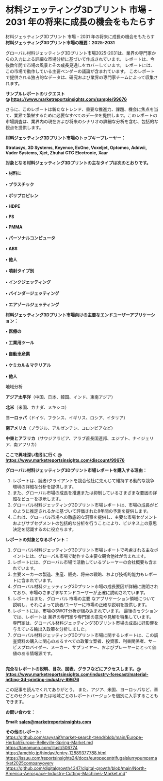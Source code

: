 # 材料ジェッティング3Dプリント 市場 - 2031 年の将来に成長の機会をもたらす
材料ジェッティング3Dプリント 市場 - 2031 年の将来に成長の機会をもたらす
<strong><b>材料ジェッティング3Dプリント市場の概要：2025-2031</b></strong>

グローバル材料ジェッティング3Dプリント市場2025-2031は、業界の専門家からの入力による詳細な市場分析に基づいて作成されています。 レポートは、今後数年間で市場の風景とその成長見通しをカバーしています。 レポートには、この市場で動作している主要ベンダーの議論が含まれています。 このレポートで提供される独占的なデータは、研究および業界の専門家チームによって収集されます。

<strong>サンプルレポートのリクエスト @ <a href=https://www.marketreportsinsights.com/sample/99676>https://www.marketreportsinsights.com/sample/99676</a></strong>

さらに、このレポートは新たなトレンド、重要な推進力、課題、機会に焦点を当て、業界で繁栄するために必要なすべてのデータを提供します。このレポートの市場調査は、業界内の現在および将来のシナリオの詳細な分析を含む、包括的な視点を提供します。

<strong>材料ジェッティング3Dプリント市場のトップキープレーヤー：</strong>

<strong>Stratasys, 3D Systems, Keyence, ExOne, Voxeljet, Optomec, Addwii, Vader Systems, Xjet, Zhuhai CTC Electronic, Xaar</strong>

<strong><b>対象となる材料ジェッティング3Dプリントの主なタイプは次のとおりです。</b></strong>

<strong>• 材料に<br><br>• プラスチック<br><br>• ポリプロピレン<br><br>• HDPE<br><br>• PS<br><br>• PMMA<br><br>• パーソナルコンピュータ<br><br>• ABS<br><br>• 他人<br><br>• 噴射タイプ別<br><br>• インクジェッティング<br><br>• バインダージェッティング<br><br>• エアゾールジェッティング</strong>

<strong><b>材料ジェッティング3Dプリント市場向けの主要なエンドユーザーアプリケーション：</b></strong>

<strong>• 医療の<br><br>• 工業用ツール<br><br>• 自動車産業<br><br>• ケミカル＆マテリアル<br><br>• 他人</strong>

 地域分析

<strong><b>アジア太平洋</b></strong>（中国、日本、韓国、インド、東南アジア）

<strong><b>北米</b></strong>（米国、カナダ、メキシコ）

<strong><b>ヨーロッパ</b></strong>（ドイツ、フランス、イギリス、ロシア、イタリア）

<strong><b>南アメリカ</b></strong>（ブラジル、アルゼンチン、コロンビアなど）

<strong><b>中東とアフリカ</b></strong>（サウジアラビア、アラブ首長国連邦、エジプト、ナイジェリア、南アフリカ）

<strong>ここで興味深い割引に行く @ <a href=https://www.marketreportsinsights.com/discount/99676>https://www.marketreportsinsights.com/discount/99676</a></strong>

<strong><b>グローバル材料ジェッティング3Dプリント市場レポートを購入する理由：</b></strong>
<ol>
  <li>レポートは、読者/クライアントを競合他社に先んじて維持する動的な競争環境の詳細な分析を提供します。</li>
  <li>また、グローバル市場の成長を推進または抑制しているさまざまな要因の詳細なビューを提示します。</li>
  <li>グローバル材料ジェッティング3Dプリント市場レポートは、市場の成長がどのように推定されるかに基づいて評価された8年間の予測を提供します。</li>
  <li>これは、グローバル市場への徹底的な洞察を提供し、主要な市場セグメントおよびサブセグメントの包括的な分析を行うことにより、ビジネス上の意思決定を認識するのに役立ちます。</li>
</ol>
<strong><b>レポートの対象となるポイント：</b></strong>
<ol>
  <li>グローバル材料ジェッティング3Dプリント市場レポートで考慮される主なポイントには、グローバル市場で動作する主要な競合他社が含まれます。</li>
  <li>レポートには、グローバル市場で活動しているプレーヤーの会社概要も含まれています。</li>
  <li>主要メーカーの製造、生産、販売、将来の戦略、および技術的能力もレポートに含まれています。</li>
  <li>グローバル材料ジェッティング3Dプリント市場の成長要因が詳細に説明されており、市場のさまざまなエンドユーザーが正確に説明されています。</li>
  <li>レポートはまた、グローバル 市場の主要 なアプリケーション領域について説明し、それによって読者/ユーザーに市場の正確な説明を提供します。</li>
  <li>レポートには、市場のSWOT分析が組み込まれています。 最後のセクションでは、レポートは 業界の専門家や専門家の意見や見解を特集しています。 専門家は、グローバル材料ジェッティング3Dプリント市場の成長に好影響を与えている輸出入政策を分析しました。</li>
  <li>グローバル材料ジェッティング3Dプリント市場に関するレポートは、この調査資料の購入に関心のあるすべての政策立案者、投資家、利害関係者、サービスプロバイダー、メーカー、サプライヤー、およびプレーヤーにとって価値のある情報源です。</li>
</ol><br>
<strong>完全なレポートの説明、目次、図表、グラフなどにアクセスします。@ <a href=https://www.marketreportsinsights.com/industry-forecast/material-jetting-3d-printing-industry-99676>https://www.marketreportsinsights.com/industry-forecast/material-jetting-3d-printing-industry-99676</a></strong>

この記事を読んでくれてありがとう。 また、アジア、米国、ヨーロッパなど、章ごとのセクションまたは地域ごとのレポートバージョンを個別に入手することもできます。

<strong><b>お問い合わせ：</b></strong>

<strong>Email: </strong><a href=mailto:sales@marketreportsinsights.com><strong>sales@marketreportsinsights.com</strong></a>

<strong>その他のレポート:</strong>
<br>
<a href=https://github.com/sayysaif/market-search-trend/blob/main/Europe-Herbal/Europe-Belleville-Spring-Market.md>https://github.com/sayysaif/market-search-trend/blob/main/Europe-Herbal/Europe-Belleville-Spring-Market.md</a>
<br>
<a href=https://tanomuno.com/illust/506774>https://tanomuno.com/illust/506774</a>
<br>
<a href=https://ameblo.jp/hindavi/entry-12889377788.html>https://ameblo.jp/hindavi/entry-12889377788.html</a>
<br>
<a href=https://issuu.com/reportsinsights24/docs/europecentrifugalslurrypumpsmarket2025companyoverv>https://issuu.com/reportsinsights24/docs/europecentrifugalslurrypumpsmarket2025companyoverv</a>
<br>
<a href=https://github.com/digitalgrowth4347/digital-growth/blob/main/North-America-Aerospace-Industry-Cutting-Machines-Market.md>https://github.com/digitalgrowth4347/digital-growth/blob/main/North-America-Aerospace-Industry-Cutting-Machines-Market.md</a>"
